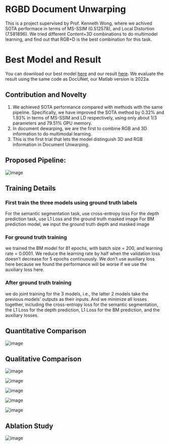 # RGBD Document Unwarping

 This is a project supervised by Prof. Kenneth Wong, where we achived SOTA performace in terms of MS-SSIM (0.512578), and Local Distortion (7.581896). We tried different Content+3D combinations to do multimodel learning, and find out that RGB+D is the best combination for this task.

# Best Model and Result
 You can download our best model [here](https://connecthkuhk-my.sharepoint.com/:f:/g/personal/wsn1226_connect_hku_hk/EnJV042J5vFAuLhhDvWeWQUB4VEvdMTVGPvE9XBLyhSJTQ?e=pmq5Cl) and our result [here](https://connecthkuhk-my.sharepoint.com/:f:/g/personal/wsn1226_connect_hku_hk/Ep3AYQtsnoNAgsFqaCHau9MBhYCvBsBxDAkUFggMDruAAA?e=CkFIEr). We evaluate the result using the same code as DocUNet, our Matlab version is 2022a.

## Contribution and Novelty
 1. We achieved SOTA performance compared with methods with the same pipeline. Specifically, we have improved the SOTA method by 0.32% and 1.93% in terms of MS-SSIM and LD respectively, using only about 1/3 parameters and 79.51% GPU memory.
 2. In document dewarping, we are the first to combine RGB and 3D information to do multimodal learning.
 3. This is the first trial that lets the model distinguish 3D and RGB information in Document Unwarping.

 
## Proposed Pipeline:

![image](https://user-images.githubusercontent.com/78880538/218631901-b915634d-bfb8-4956-863c-a5230dec1855.png)

## Training Details
### First train the three models using ground truth labels
 For the semantic segmentation task, use cross-entropy loss
 For the depth prediction task, use L1 Loss and the ground truth masked image
 For BM prediction model, we input the ground truth depth and masked image
### For ground truth training
 we trained the BM model for 81 epochs, with batch size = 200, and learning rate = 0.0001. We reduce the learning rate by half when the validation loss doesn’t decrease for 5 epochs continuously. We don’t use auxiliary loss here because we found the performance will be worse if we use the auxiliary loss here.
### After ground truth training
 we do joint training for the 3 models, i.e., the latter 2 models take the previous models’ outputs as their inputs. And we minimize all losses together, including the cross-entropy loss for the semantic segmentation, the L1 Loss for the depth prediction, L1 Loss for the BM prediction, and the auxiliary losses.

## Quantitative Comparison

![image](https://user-images.githubusercontent.com/78880538/218633327-3cfb754f-471b-4a95-aa8c-b8741c316cea.png)

## Qualitative Comparison

![image](https://user-images.githubusercontent.com/78880538/218632661-210a89c0-cdd8-41a4-afa1-eb7af234c08c.png)

![image](https://user-images.githubusercontent.com/78880538/218632726-d31af572-be6a-4fec-ad45-e36d6881f226.png)

![image](https://user-images.githubusercontent.com/78880538/218632845-ac982e2d-9700-4a9b-91e9-f3c5e585df49.png)

![image](https://user-images.githubusercontent.com/78880538/218632946-ebfb2abe-ef1d-4af2-a684-f3c85da1664f.png)

![image](https://user-images.githubusercontent.com/78880538/218633125-1f186243-a881-40b3-a6f2-ac68051b13f7.png)

## Ablation Study

![image](https://user-images.githubusercontent.com/78880538/218634582-fc4af71e-444d-44c8-9f51-1c823d93ddb5.png)



